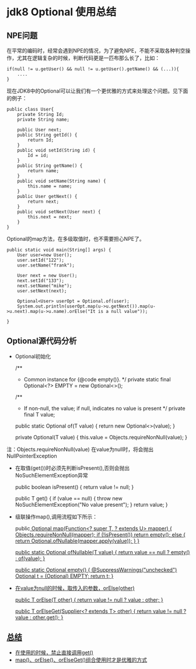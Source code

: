 
# jdk8 Optional 使用总结

## NPE问题

在平常的编码时，经常会遇到NPE的情况，为了避免NPE，不能不采取各种判空操作，尤其在逻辑复杂的时候，判断代码更是一匹布那么长了，比如：

	if(null != u.getUser() && null != u.getUser().getName() && (...)){
		....
	}

现在JDK8中的Optional可以让我们有一个更优雅的方式来处理这个问题。见下面的例子：

	public class User{
		private String Id;
		private String name;
		
		public User next;
		public String getId() {
			return Id;
		}
		public void setId(String id) {
			Id = id;
		}
		public String getName() {
			return name;
		}
		public void setName(String name) {
			this.name = name;
		}
		public User getNext() {
			return next;
		}
		public void setNext(User next) {
			this.next = next;
		}
	}
	
Optional的map方法，在多级取值时，也不需要担心NPE了。
	
	public static void main(String[] args) {
		User user=new User();
		user.setId("122");
		user.setName("frank");
		
		User next = new User();
		next.setId("133");
		next.setName("mike");
		user.setNext(next);
		
		Optional<User> userOpt = Optional.of(user);
		System.out.println(userOpt.map(u->u.getNext()).map(u->u.next).map(u->u.name).orElse("It is a null value"));
		
	}
	
## Optional源代码分析

* Optional初始化


	/**
     * Common instance for {@code empty()}.
     */
    private static final Optional<?> EMPTY = new Optional<>();

	/**
     * If non-null, the value; if null, indicates no value is present
     */
    private final T value;
	
	public static <T> Optional<T> of(T value) {
        return new Optional<>(value);
    }
	
	private Optional(T value) {
        this.value = Objects.requireNonNull(value);
    }
	
注：Objects.requireNonNull(value) 在value为null时，将会抛出NullPointerException	

* 在取值(get())时必须先判断isPresent(),否则会抛出NoSuchElementException异常


	public boolean isPresent() {
        return value != null;
    }
	
	public T get() {
        if (value == null) {
            throw new NoSuchElementException("No value present");
        }
        return value;
    }

* 级联操作map(),调用流程如下所示：


	public<U> Optional<U> map(Function<? super T, ? extends U> mapper) {
        Objects.requireNonNull(mapper);
        if (!isPresent())
            return empty();
        else {
            return Optional.ofNullable(mapper.apply(value));
        }
    }
	
	public static <T> Optional<T> ofNullable(T value) {
        return value == null ? empty() : of(value);
    }
	
	public static<T> Optional<T> empty() {
        @SuppressWarnings("unchecked")
        Optional<T> t = (Optional<T>) EMPTY;
        return t;
    }
	
* 在value为null的时候，取传入的参数，orElse(other)


	public T orElse(T other) {
        return value != null ? value : other;
    }	
	
	public T orElseGet(Supplier<? extends T> other) {
        return value != null ? value : other.get();
    }

##  总结
* 在使用的时候，禁止直接调用get()
* map()、orElse()、orElseGet()组合使用时才是优雅的方式
